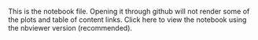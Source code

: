 This is the notebook file.
Opening it through github will not render some of the plots and table of content links.
Click here to view the notebook using the nbviewer version (recommended).
